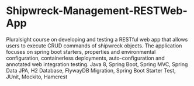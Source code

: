 # Shipwreck-Management-RESTWeb-App

Pluralsight course on developing and testing a RESTful web app that allows users to execute CRUD commands of shipwreck objects. The application focuses on spring boot starters, properties and environmental configuration, containerless deployments, auto-configuration and annotated web integration testing. 
Java 8, Spring Boot, Spring MVC, Spring Data JPA, H2 Database, FlywayDB Migration, Spring Boot Starter Test, JUnit,  Mockito, Hamcrest
